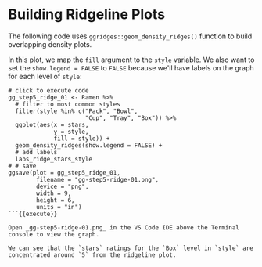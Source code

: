 # Building Ridgeline Plots

The following code uses `ggridges::geom_density_ridges()` function to build overlapping density plots.

In this plot, we map the `fill` argument to the `style` variable. We also want to set the `show.legend = FALSE` to `FALSE` because we'll have labels on the graph for each level of `style`:

```
# click to execute code
gg_step5_ridge_01 <- Ramen %>%
  # filter to most common styles
  filter(style %in% c("Pack", "Bowl",
                      "Cup", "Tray", "Box")) %>%
  ggplot(aes(x = stars,
             y = style,
             fill = style)) +
  geom_density_ridges(show.legend = FALSE) +
  # add labels
  labs_ridge_stars_style
# # save
ggsave(plot = gg_step5_ridge_01,
        filename = "gg-step5-ridge-01.png",
        device = "png",
        width = 9,
        height = 6,
        units = "in")
```{{execute}}

Open _gg-step5-ridge-01.png_ in the VS Code IDE above the Terminal console to view the graph.

We can see that the `stars` ratings for the `Box` level in `style` are concentrated around `5` from the ridgeline plot.
